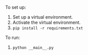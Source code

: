 To set up:
1. Set up a virtual environment.
2. Activate the virtual environment.
3. `pip install -r requirements.txt`

To run:
1. `python __main__.py`